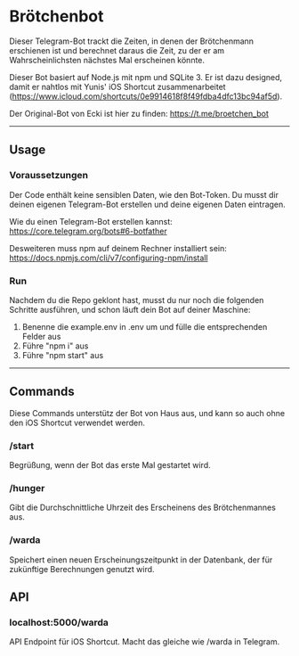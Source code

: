 # Brötchenbot

Dieser Telegram-Bot trackt die Zeiten, in denen der Brötchenmann erschienen ist und berechnet daraus die Zeit, zu der er am Wahrscheinlichsten nächstes Mal erscheinen könnte.

Dieser Bot basiert auf Node.js mit npm und SQLite 3. Er ist dazu designed, damit er nahtlos mit Yunis' iOS Shortcut zusammenarbeitet (https://www.icloud.com/shortcuts/0e9914618f8f49fdba4dfc13bc94af5d).

Der Original-Bot von Ecki ist hier zu finden: https://t.me/broetchen_bot

---

## Usage

### Voraussetzungen

Der Code enthält keine sensiblen Daten, wie den Bot-Token. Du musst dir deinen eigenen Telegram-Bot erstellen und deine eigenen Daten eintragen.

Wie du einen Telegram-Bot erstellen kannst: https://core.telegram.org/bots#6-botfather

Desweiteren muss npm auf deinem Rechner installiert sein: https://docs.npmjs.com/cli/v7/configuring-npm/install

### Run

Nachdem du die Repo geklont hast, musst du nur noch die folgenden Schritte ausführen, und schon läuft dein Bot auf deiner Maschine:

1. Benenne die example.env in .env um und fülle die entsprechenden Felder aus
2. Führe "npm i" aus
3. Führe "npm start" aus

---

## Commands

Diese Commands unterstütz der Bot von Haus aus, und kann so auch ohne den iOS Shortcut verwendet werden.

### /start

Begrüßung, wenn der Bot das erste Mal gestartet wird.

### /hunger

Gibt die Durchschnittliche Uhrzeit des Erscheinens des Brötchenmannes aus.

### /warda

Speichert einen neuen Erscheinungszeitpunkt in der Datenbank, der für zukünftige Berechnungen genutzt wird.

## API

### localhost:5000/warda

API Endpoint für iOS Shortcut. Macht das gleiche wie /warda in Telegram.
